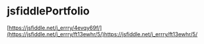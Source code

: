 # jsfiddlePortfolio

[https://jsfiddle.net/j_errry/4evqy69f/](https://jsfiddle.net/j_errry/ft13ewhr/5/)https://jsfiddle.net/j_errry/ft13ewhr/5/

